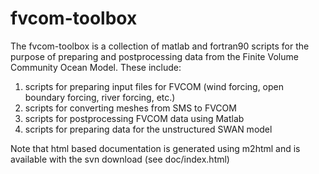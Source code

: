 fvcom-toolbox
=============

The fvcom-toolbox is a collection of matlab and fortran90 scripts for the purpose of preparing and postprocessing data from the Finite Volume Community Ocean Model. These include:

1. scripts for preparing input files for FVCOM (wind forcing, open boundary forcing, river forcing, etc.)
2. scripts for converting meshes from SMS to FVCOM
3. scripts for postprocessing FVCOM data using Matlab
4. scripts for preparing data for the unstructured SWAN model

Note that html based documentation is generated using m2html and is available with the svn download (see doc/index.html)
